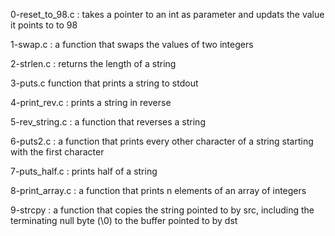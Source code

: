 0-reset_to_98.c : takes a pointer to an int as parameter and updats the value it points to to 98

1-swap.c : a function that swaps the values of two integers

2-strlen.c : returns the length of a string

3-puts.c function that prints a string to stdout

4-print_rev.c : prints a string in reverse

5-rev_string.c : a function that reverses a string

6-puts2.c : a function that prints every other character of a string starting with the first character

7-puts_half.c : prints half of a string

8-print_array.c : a function that prints n elements of an array of integers

9-strcpy : a function that copies the string pointed to by src, including the terminating null byte (\0) to the buffer pointed to by dst


